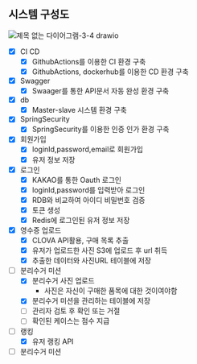 ## 시스템 구성도
![제목 없는 다이어그램-3-4 drawio](https://user-images.githubusercontent.com/81461486/232366263-52953a5b-8f60-463f-9894-f6bf3d39562c.png)




- [x] CI CD
    - [x] GithubActions를 이용한 CI 환경 구축
    - [x] GithubActions, dockerhub를 이용한 CD 환경 구축

- [x] Swagger
    - [x] Swaager를 통한 API문서 자동 완성 환경 구축

- [x] db
    - [x] Master-slave 시스템 환경 구축

- [x] SpringSecurity
    - [x] SpringSecurity를 이용한 인증 인가 환경 구축

- [x] 회원가입
    - [x] loginId,password,email로 회원가입
    - [x] 유저 정보 저장

- [x] 로그인
    - [x] KAKAO를 통한 Oauth 로그인
    - [x] loginId,password를 입력받아 로그인
    - [x] RDB와 비교하여 아이디 비밀번호 검증
    - [x] 토큰 생성
    - [x] Redis에 로그인된 유저 정보 저장

- [x] 영수증 업로드
    - [x] CLOVA API활용, 구매 목록 추출
    - [x] 유저가 업로드한 사진 S3에 업로드 후 url 취득
    - [x] 추출한 데이터와 사진URL 테이블에 저장

- [ ] 분리수거 미션
    - [x] 분리수거 사진 업로드
        - 사진은 자신이 구매한 품목에 대한 것이여야함
    - [x] 분리수거 미션을 관리하는 테이블에 저장
    - [ ] 관리자 검토 후 확인 또는 거절
    - [ ] 확인된 케이스는 점수 지급
- [ ] 랭킹
    - [x] 유저 랭킹 API

- [ ] 분리수거 미션
